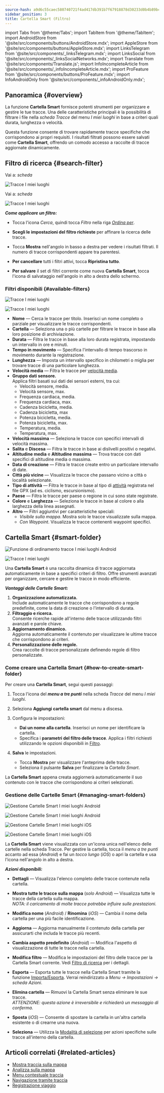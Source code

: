 ```yaml
---
source-hash: a9d6c55caec580740721f4ad417db391b7f67918878d30233d0b4b89bc3ee9d5
sidebar_position: 3
title: Cartella Smart (Filtro)
---
```

import Tabs from '@theme/Tabs';
import TabItem from '@theme/TabItem';
import AndroidStore from '@site/src/components/buttons/AndroidStore.mdx';
import AppleStore from '@site/src/components/buttons/AppleStore.mdx';
import LinksTelegram from '@site/src/components/_linksTelegram.mdx';
import LinksSocial from '@site/src/components/_linksSocialNetworks.mdx';
import Translate from '@site/src/components/Translate.js';
import InfoIncompleteArticle from '@site/src/components/_infoIncompleteArticle.mdx';
import ProFeature from '@site/src/components/buttons/ProFeature.mdx';
import InfoAndroidOnly from '@site/src/components/_infoAndroidOnly.mdx';



## Panoramica {#overview}

La funzione **Cartella Smart** fornisce potenti strumenti per organizzare e gestire le tue tracce. Una delle caratteristiche principali è la possibilità di filtrare i file nella *scheda Tracce* del menu *I miei luoghi* in base a criteri quali durata, lunghezza o velocità.  

Questa funzione consente di trovare rapidamente tracce specifiche che corrispondono ai propri requisiti. I risultati filtrati possono essere salvati come **Cartella Smart**, offrendo un comodo accesso a raccolte di tracce aggiornate dinamicamente.


## Filtro di ricerca {#search-filter}

<Tabs groupId="operating-systems" queryString="current-os">

<TabItem value="android" label="Android">

Vai a: *scheda <Translate android="true" ids="shared_string_menu,shared_string_my_places,shared_string_gpx_files"/>*

![Tracce I miei luoghi](@site/static/img/personal/tracks/my_places_tracks_filter_2_andr.png)

</TabItem>

<TabItem value="ios" label="iOS">

Vai a: *scheda <Translate ios="true" ids="shared_string_menu,shared_string_my_places,shared_string_gpx_tracks"/>*

![Tracce I miei luoghi](@site/static/img/personal/tracks/my_places_tracks_filter_ios.png)

</TabItem>

</Tabs>

***Come applicare un filtro:***

- Tocca l'icona *Cerca*, quindi tocca *Filtro* nella riga [*Ordina per*](./manage-tracks.md#sort-by).

- **Scegli le impostazioni del filtro richieste** per affinare la ricerca delle tracce.

- Tocca **Mostra** nell'angolo in basso a destra per vedere i risultati filtrati. Il numero di tracce corrispondenti appare tra parentesi.

- **Per cancellare** tutti i filtri attivi, tocca **Ripristina tutto**.

- **Per salvare** il set di filtri corrente come nuova **Cartella Smart**, tocca l'icona di salvataggio nell'angolo in alto a destra dello schermo.


### Filtri disponibili {#available-filters}

<Tabs groupId="operating-systems" queryString="current-os">

<TabItem value="android" label="Android">

![Tracce I miei luoghi](@site/static/img/personal/tracks/my_places_tracks_filter_andr.png)

</TabItem>

<TabItem value="ios" label="iOS">

![Tracce I miei luoghi](@site/static/img/personal/tracks/my_places_tracks_filter_2_ios.png)

</TabItem>

</Tabs>

- **Nome** — Cerca le tracce per titolo. Inserisci un nome completo o parziale per visualizzare le tracce corrispondenti.
- **Cartella** — Seleziona una o più cartelle per filtrare le tracce in base alla loro posizione di archiviazione.
- **Durata** — Filtra le tracce in base alla loro durata registrata, impostando un intervallo in ore e minuti.
- **Tempo in movimento** — Specifica l'intervallo di tempo trascorso in movimento durante la registrazione.
- **Lunghezza** — Imposta un intervallo specifico in chilometri o miglia per trovare tracce di una particolare lunghezza.
- **Velocità media** — Filtra le tracce per [velocità media](../../widgets/info-widgets.md#average-speed).
- **Gruppo dati sensore.**  
    Applica filtri basati sui dati dei sensori esterni, tra cui:
    - Velocità sensore, media.
    - Velocità sensore, max.
    - Frequenza cardiaca, media.
    - Frequenza cardiaca, max.
    - Cadenza bicicletta, media.
    - Cadenza bicicletta, max
    - Potenza bicicletta, media.
    - Potenza bicicletta, max.
    - Temperatura, media.
    - Temperatura, max.
- **Velocità massima** — Seleziona le tracce con specifici intervalli di velocità massima.
- **Salita** e **Discesa** — Filtra le tracce in base ai dislivelli positivi o negativi.
- **Altitudine media** e **Altitudine massima** — Trova tracce con dati specifici di altitudine media o massima.
- **Data di creazione** — Filtra le tracce create entro un particolare intervallo di date.
- **Città più vicine** — Visualizza le tracce che passano vicino a città o località selezionate.
- **Tipo di attività** — Filtra le tracce in base al tipo di [attività](../../map/tracks/track-context-menu.md#ttrack-activity-type) registrata nel file GPX (ad es. ciclismo, escursionismo).
- **Paese** — Filtra le tracce per paese o regione in cui sono state registrate.
- **Colore** e **Larghezza** — Seleziona le tracce in base al colore o alla larghezza della linea assegnati.
- **Altro** — Filtri aggiuntivi per caratteristiche speciali:
    - *Visibile sulla mappa*. Mostra solo le tracce visualizzate sulla mappa.
    - *Con Waypoint*. Visualizza le tracce contenenti waypoint specifici.


## Cartella Smart {#smart-folder}

<Tabs groupId="operating-systems" queryString="current-os">

<TabItem value="android" label="Android">

![Funzione di ordinamento tracce I miei luoghi Android](@site/static/img/personal/tracks/my_places_smart_folder_andr.png)

</TabItem>

<TabItem value="ios" label="iOS">

![Tracce I miei luoghi](@site/static/img/personal/tracks/my_places_smart_folder_ios.png)

</TabItem>

</Tabs>

Una **Cartella Smart** è una raccolta dinamica di tracce aggiornata automaticamente in base a specifici criteri di filtro. Offre strumenti avanzati per organizzare, cercare e gestire le tracce in modo efficiente.  

***Vantaggi delle Cartelle Smart:***

1. **Organizzazione automatizzata.**  
    Include automaticamente le tracce che corrispondono a regole predefinite, come la data di creazione o l'intervallo di durata.
2. **Filtraggio e ricerca.**  
    Consente ricerche rapide all'interno delle tracce utilizzando filtri avanzati e parole chiave.
3. **Aggiornamento dinamico.**  
    Aggiorna automaticamente il contenuto per visualizzare le ultime tracce che corrispondono ai criteri.
4. **Personalizzazione delle regole.**  
    Crea raccolte di tracce personalizzate definendo regole di filtro personalizzate.


### Come creare una Cartella Smart {#how-to-create-smart-folder}

Per creare una **Cartella Smart**, segui questi passaggi:

1. Tocca l'icona del ***menu a tre punti*** nella scheda *Tracce* del menu *I miei luoghi*.

2. Seleziona **Aggiungi cartella smart** dal menu a discesa.

3. Configura le impostazioni:
   - **Dai un nome alla cartella**. Inserisci un nome per identificare la cartella.
   - Specifica i **parametri del filtro delle tracce**. Applica i filtri richiesti utilizzando le opzioni disponibili in [Filtro](#available-filters).

4. **Salva** le impostazioni.
    - Tocca **Mostra** per visualizzare l'anteprima delle tracce.
    - Seleziona il pulsante **Salva** per finalizzare la *Cartella Smart*.

La **Cartella Smart** appena creata aggiornerà automaticamente il suo contenuto con le tracce che corrispondono ai criteri selezionati.


### Gestione delle Cartelle Smart {#managing-smart-folders}

<Tabs groupId="operating-systems" queryString="current-os">

<TabItem value="android" label="Android">

![Gestione Cartelle Smart I miei luoghi Android](@site/static/img/personal/tracks/my_places_smart_folder_2-1_andr.png)

![Gestione Cartelle Smart I miei luoghi Android](@site/static/img/personal/tracks/my_places_smart_folder_3_andr.png)

</TabItem>

<TabItem value="ios" label="iOS">

![Gestione Cartelle Smart I miei luoghi iOS](@site/static/img/personal/tracks/folder_menu_2_ios.png)

![Gestione Cartelle Smart I miei luoghi iOS](@site/static/img/personal/tracks/my_places_smart_folder_2_ios.png)

</TabItem>

</Tabs>

La **Cartella Smart** viene visualizzata con un'icona unica nell'elenco delle cartelle nella scheda Tracce. Per gestire la cartella, tocca il *menu a tre punti* accanto ad essa (*Android*) e fai un *tocco lungo* (*iOS*) o apri la cartella e usa l'icona nell'angolo in alto a destra.

***Azioni disponibili:***

- **Dettagli** — Visualizza l'elenco completo delle tracce contenute nella cartella.

- **Mostra tutte le tracce sulla mappa** (*solo Android*) — Visualizza tutte le tracce della cartella sulla mappa.  
    *NOTA: il caricamento di molte tracce potrebbe influire sulle prestazioni.*

- **Modifica nome** (*Android*) / **Rinomina** (*iOS*) — Cambia il nome della cartella per una più facile identificazione.

- **Aggiorna** — Aggiorna manualmente il contenuto della cartella per assicurarti che includa le tracce più recenti.

- **Cambia aspetto predefinito** (*Android*) — Modifica l'aspetto di visualizzazione di tutte le tracce nella cartella.

- **Modifica filtro** — Modifica le impostazioni del filtro delle tracce per la Cartella Smart corrente. Vedi [Filtro di ricerca](#search-filter) per i dettagli.

- **Esporta** — Esporta tutte le tracce nella Cartella Smart tramite la funzione [Importa/Esporta](../../personal/import-export.md). Verrai reindirizzato a *Menu → Impostazioni → scheda Azioni*.

- **Elimina cartella** — Rimuovi la Cartella Smart senza eliminare le sue tracce.  
    *ATTENZIONE: questa azione è irreversibile e richiederà un messaggio di conferma.*

- **Sposta** (*iOS*) — Consente di spostare la cartella in un'altra cartella esistente o di crearne una nuova.

- **Seleziona** — Utilizza la [Modalità di selezione](./manage-tracks.md#selection-mode) per azioni specifiche sulle tracce all'interno della cartella.


## Articoli correlati {#related-articles}

- [Mostra traccia sulla mappa](../../map/tracks/index.md)
- [Analizza sulla mappa](../../map/tracks/index.md#analyze-track-on-map)
- [Menu contestuale traccia](../../map/tracks/track-context-menu.md)
- [Navigazione tramite traccia](../../navigation/setup/gpx-navigation.md)
- [Registrazione viaggio](../../plugins/trip-recording.md)